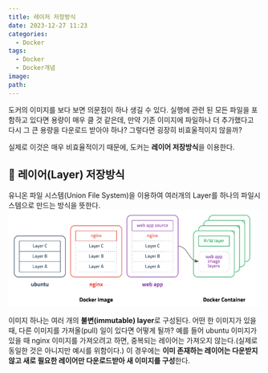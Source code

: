 ```yaml
---
title: 레이저 저장방식
date: 2023-12-27 11:23
categories:
  - Docker
tags:
  - Docker
  - Docker개념
image: 
path:
---
```


도커의 이미지를 보다 보면 의문점이 하나 생길 수 있다. 실행에 관련 된 모든 파일을 포함하고 있다면 용량이 매우 클 것 같은데, 만약 기존 이미지에 파일하나 더 추가했다고 다시 그 큰 용량을 다운로드 받아야 하나? 그렇다면 굉장히 비효울적이지 않을까?

실제로 이것은 매우 비효율적이기 때문에, 도커는 **레이어 저장방식**을 이용한다.

## 🌈 레이어(Layer) 저장방식
유니온 파일 시스템(Union File System)을 이용하여 여러개의 Layer를 하나의 파일시스템으로 만드는 방식을 뜻한다.
![](/assets/img/IMG/Docker/layer.png)

이미지 하나는 여러 개의 **불변(immutable) layer**로 구성된다. 어떤 한 이미지가 있을때, 다른 이미지를 가져올(pull) 일이 있다면 어떻게 될까? 예를 들어 ubuntu 이미지가 있을 때 nginx 이미지를 가져오려고 하면, 중복되는 레이어는 가져오지 않는다.(실제로 동일한 것은 아니지만 예시를 위함이다.) 이 경우에는 **이미 존재하는 레이어는 다운받지 않고 새로 필요한 레이어만 다운로드받아 새 이미지를 구성**한다.